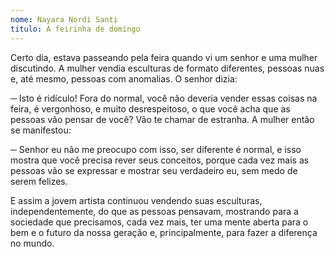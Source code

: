 ```yaml
---
nome: Nayara Nordi Santi
titulo: A feirinha de domingo
---
```


Certo dia, estava passeando pela feira quando vi um senhor e uma mulher discutindo. A mulher vendia esculturas de formato diferentes, pessoas nuas e, até mesmo, pessoas com anomalias. O senhor dizia:

─ Isto é ridículo! Fora do normal, você não deveria vender essas coisas na feira, é vergonhoso, e muito desrespeitoso, o que você acha que as pessoas vão pensar de você? Vão te chamar de estranha. A mulher então se manifestou:

─ Senhor eu não me preocupo com isso, ser diferente é normal, e isso mostra que você precisa rever seus conceitos, porque cada vez mais as pessoas vão se expressar e mostrar seu verdadeiro eu, sem medo de serem felizes.

E assim a jovem artista continuou vendendo suas esculturas, independentemente, do que as pessoas pensavam, mostrando para a sociedade que precisamos, cada vez mais, ter uma mente aberta para o bem e o futuro da nossa geração e, principalmente, para fazer a diferença no mundo.
